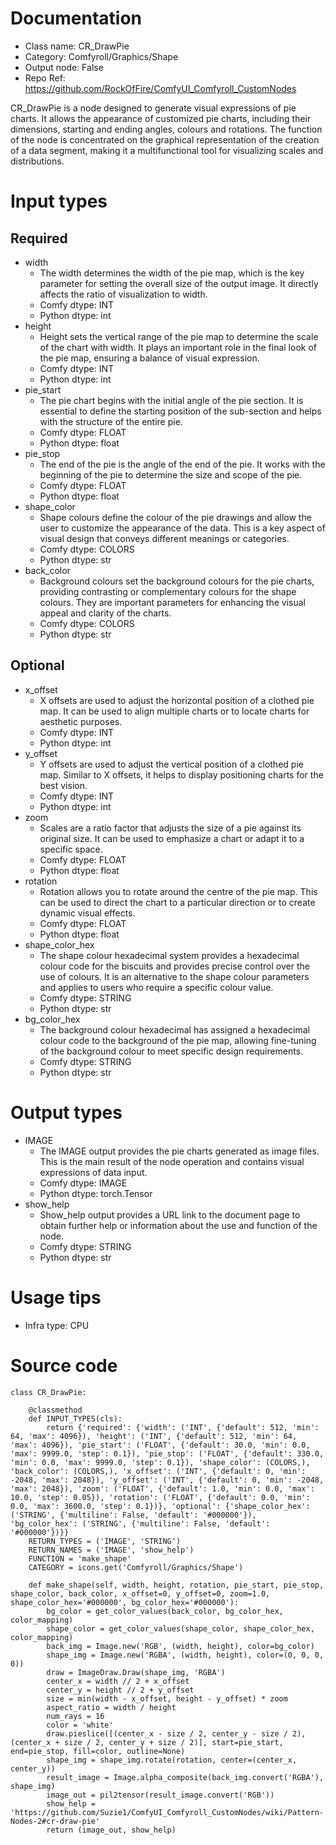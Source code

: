 # Documentation
- Class name: CR_DrawPie
- Category: Comfyroll/Graphics/Shape
- Output node: False
- Repo Ref: https://github.com/RockOfFire/ComfyUI_Comfyroll_CustomNodes

CR_DrawPie is a node designed to generate visual expressions of pie charts. It allows the appearance of customized pie charts, including their dimensions, starting and ending angles, colours and rotations. The function of the node is concentrated on the graphical representation of the creation of a data segment, making it a multifunctional tool for visualizing scales and distributions.

# Input types
## Required
- width
    - The width determines the width of the pie map, which is the key parameter for setting the overall size of the output image. It directly affects the ratio of visualization to width.
    - Comfy dtype: INT
    - Python dtype: int
- height
    - Height sets the vertical range of the pie map to determine the scale of the chart with width. It plays an important role in the final look of the pie map, ensuring a balance of visual expression.
    - Comfy dtype: INT
    - Python dtype: int
- pie_start
    - The pie chart begins with the initial angle of the pie section. It is essential to define the starting position of the sub-section and helps with the structure of the entire pie.
    - Comfy dtype: FLOAT
    - Python dtype: float
- pie_stop
    - The end of the pie is the angle of the end of the pie. It works with the beginning of the pie to determine the size and scope of the pie.
    - Comfy dtype: FLOAT
    - Python dtype: float
- shape_color
    - Shape colours define the colour of the pie drawings and allow the user to customize the appearance of the data. This is a key aspect of visual design that conveys different meanings or categories.
    - Comfy dtype: COLORS
    - Python dtype: str
- back_color
    - Background colours set the background colours for the pie charts, providing contrasting or complementary colours for the shape colours. They are important parameters for enhancing the visual appeal and clarity of the charts.
    - Comfy dtype: COLORS
    - Python dtype: str
## Optional
- x_offset
    - X offsets are used to adjust the horizontal position of a clothed pie map. It can be used to align multiple charts or to locate charts for aesthetic purposes.
    - Comfy dtype: INT
    - Python dtype: int
- y_offset
    - Y offsets are used to adjust the vertical position of a clothed pie map. Similar to X offsets, it helps to display positioning charts for the best vision.
    - Comfy dtype: INT
    - Python dtype: int
- zoom
    - Scales are a ratio factor that adjusts the size of a pie against its original size. It can be used to emphasize a chart or adapt it to a specific space.
    - Comfy dtype: FLOAT
    - Python dtype: float
- rotation
    - Rotation allows you to rotate around the centre of the pie map. This can be used to direct the chart to a particular direction or to create dynamic visual effects.
    - Comfy dtype: FLOAT
    - Python dtype: float
- shape_color_hex
    - The shape colour hexadecimal system provides a hexadecimal colour code for the biscuits and provides precise control over the use of colours. It is an alternative to the shape colour parameters and applies to users who require a specific colour value.
    - Comfy dtype: STRING
    - Python dtype: str
- bg_color_hex
    - The background colour hexadecimal has assigned a hexadecimal colour code to the background of the pie map, allowing fine-tuning of the background colour to meet specific design requirements.
    - Comfy dtype: STRING
    - Python dtype: str

# Output types
- IMAGE
    - The IMAGE output provides the pie charts generated as image files. This is the main result of the node operation and contains visual expressions of data input.
    - Comfy dtype: IMAGE
    - Python dtype: torch.Tensor
- show_help
    - Show_help output provides a URL link to the document page to obtain further help or information about the use and function of the node.
    - Comfy dtype: STRING
    - Python dtype: str

# Usage tips
- Infra type: CPU

# Source code
```
class CR_DrawPie:

    @classmethod
    def INPUT_TYPES(cls):
        return {'required': {'width': ('INT', {'default': 512, 'min': 64, 'max': 4096}), 'height': ('INT', {'default': 512, 'min': 64, 'max': 4096}), 'pie_start': ('FLOAT', {'default': 30.0, 'min': 0.0, 'max': 9999.0, 'step': 0.1}), 'pie_stop': ('FLOAT', {'default': 330.0, 'min': 0.0, 'max': 9999.0, 'step': 0.1}), 'shape_color': (COLORS,), 'back_color': (COLORS,), 'x_offset': ('INT', {'default': 0, 'min': -2048, 'max': 2048}), 'y_offset': ('INT', {'default': 0, 'min': -2048, 'max': 2048}), 'zoom': ('FLOAT', {'default': 1.0, 'min': 0.0, 'max': 10.0, 'step': 0.05}), 'rotation': ('FLOAT', {'default': 0.0, 'min': 0.0, 'max': 3600.0, 'step': 0.1})}, 'optional': {'shape_color_hex': ('STRING', {'multiline': False, 'default': '#000000'}), 'bg_color_hex': ('STRING', {'multiline': False, 'default': '#000000'})}}
    RETURN_TYPES = ('IMAGE', 'STRING')
    RETURN_NAMES = ('IMAGE', 'show_help')
    FUNCTION = 'make_shape'
    CATEGORY = icons.get('Comfyroll/Graphics/Shape')

    def make_shape(self, width, height, rotation, pie_start, pie_stop, shape_color, back_color, x_offset=0, y_offset=0, zoom=1.0, shape_color_hex='#000000', bg_color_hex='#000000'):
        bg_color = get_color_values(back_color, bg_color_hex, color_mapping)
        shape_color = get_color_values(shape_color, shape_color_hex, color_mapping)
        back_img = Image.new('RGB', (width, height), color=bg_color)
        shape_img = Image.new('RGBA', (width, height), color=(0, 0, 0, 0))
        draw = ImageDraw.Draw(shape_img, 'RGBA')
        center_x = width // 2 + x_offset
        center_y = height // 2 + y_offset
        size = min(width - x_offset, height - y_offset) * zoom
        aspect_ratio = width / height
        num_rays = 16
        color = 'white'
        draw.pieslice([(center_x - size / 2, center_y - size / 2), (center_x + size / 2, center_y + size / 2)], start=pie_start, end=pie_stop, fill=color, outline=None)
        shape_img = shape_img.rotate(rotation, center=(center_x, center_y))
        result_image = Image.alpha_composite(back_img.convert('RGBA'), shape_img)
        image_out = pil2tensor(result_image.convert('RGB'))
        show_help = 'https://github.com/Suzie1/ComfyUI_Comfyroll_CustomNodes/wiki/Pattern-Nodes-2#cr-draw-pie'
        return (image_out, show_help)
```